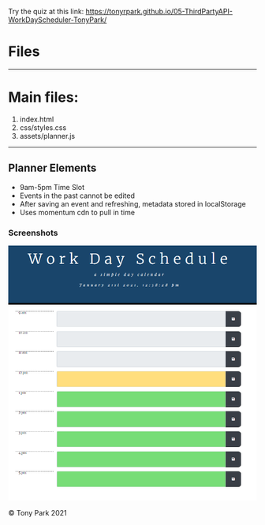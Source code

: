 Try the quiz at this link: https://tonyrpark.github.io/05-ThirdPartyAPI-WorkDayScheduler-TonyPark/

# Files

---

# Main files:

1. index.html
2. css/styles.css
3. assets/planner.js

---

## Planner Elements

- 9am-5pm Time Slot
- Events in the past cannot be edited
- After saving an event and refreshing, metadata stored in localStorage
- Uses momentum cdn to pull in time

### Screenshots

![Front Page of Planner Site](images/screenshot-main.PNG)

© Tony Park 2021
